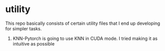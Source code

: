 # utility
This repo basically consists of certain utility files that I end up developing for simpler tasks.

1. KNN-Pytorch is going to use KNN in CUDA mode. I tried making it as intuitive as possible
